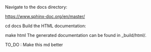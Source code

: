 Navigate to the docs directory:

https://www.sphinx-doc.org/en/master/

cd docs
Build the HTML documentation:

make html
The generated documentation can be found in _build/html/.

TO_DO : Make this md better 